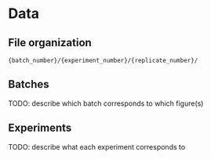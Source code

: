 # Data

## File organization
`{batch_number}/{experiment_number}/{replicate_number}/`

## Batches
TODO: describe which batch corresponds to which figure(s)

## Experiments
TODO: describe what each experiment corresponds to
